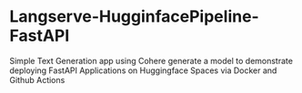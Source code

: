 # Langserve-HugginfacePipeline-FastAPI

Simple Text Generation app using Cohere generate a model to demonstrate deploying FastAPI Applications on Huggingface Spaces via Docker and Github Actions
